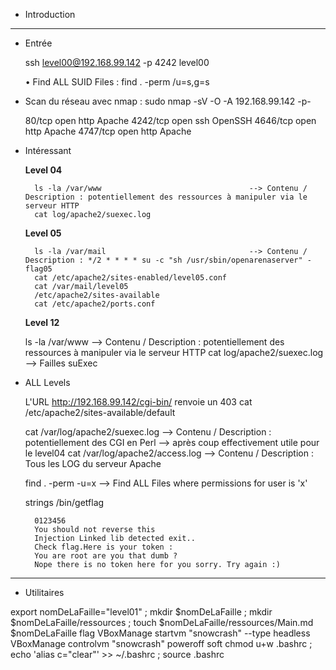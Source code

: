 * Introduction

--------------------------------------------------------------------------------------------------------------------------------------------------------

* Entrée

    ssh level00@192.168.99.142 -p 4242
        level00
    
    • Find ALL SUID Files : find . -perm /u=s,g=s

* Scan du réseau avec nmap : sudo nmap -sV -O -A 192.168.99.142 -p-

    80/tcp   open  http    Apache
    4242/tcp open  ssh     OpenSSH
    4646/tcp open  http    Apache
    4747/tcp open  http    Apache


* Intéressant

    **Level 04**
        
        ls -la /var/www                                 --> Contenu / Description : potentiellement des ressources à manipuler via le serveur HTTP
        cat log/apache2/suexec.log                      

    **Level 05**

        ls -la /var/mail                                --> Contenu / Description : */2 * * * * su -c "sh /usr/sbin/openarenaserver" - flag05
        cat /etc/apache2/sites-enabled/level05.conf
        cat /var/mail/level05                         
        /etc/apache2/sites-available
        cat /etc/apache2/ports.conf

    **Level 12**

    ls -la /var/www                                     --> Contenu / Description : potentiellement des ressources à manipuler via le serveur HTTP
    cat log/apache2/suexec.log                          --> Failles suExec

* ALL Levels

    L'URL http://192.168.99.142/cgi-bin/ renvoie un 403
    cat /etc/apache2/sites-available/default

    cat /var/log/apache2/suexec.log                     --> Contenu / Description : potentiellement des CGI en Perl --> après coup effectivement utile pour le level04
    cat /var/log/apache2/access.log                     --> Contenu / Description : Tous les LOG du serveur Apache

    find . -perm -u=x                                   --> Find ALL Files where permissions for user is 'x'


    strings /bin/getflag

        0123456
        You should not reverse this
        Injection Linked lib detected exit..
        Check flag.Here is your token :
        You are root are you that dumb ?
        Nope there is no token here for you sorry. Try again :)

---------------------------------------------------------------------------------------------------------------------------------------------------------

* Utilitaires

export nomDeLaFaille="level01" ; mkdir $nomDeLaFaille ; mkdir $nomDeLaFaille/ressources ; touch $nomDeLaFaille/ressources/Main.md $nomDeLaFaille flag
VBoxManage startvm "snowcrash" --type headless
VBoxManage controlvm "snowcrash" poweroff soft
chmod u+w .bashrc ; echo 'alias c="clear"' >> ~/.bashrc ; source .bashrc
